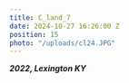 ```yaml
---
title: C_land_7
date: 2024-10-27 16:26:00 Z
position: 15
photo: "/uploads/cl24.JPG"
---
```


***2022, Lexington KY***